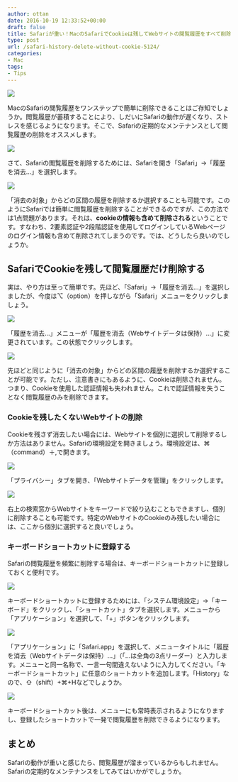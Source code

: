 ```yaml
---
author: ottan
date: 2016-10-19 12:33:52+00:00
draft: false
title: Safariが重い！MacのSafariでCookieは残してWebサイトの閲覧履歴をすべて削除する簡単な方法
type: post
url: /safari-history-delete-without-cookie-5124/
categories:
- Mac
tags:
- Tips
---
```


![](/uploads/2016/10/161018-5806297b584e6.jpg)






MacのSafariの閲覧履歴をワンステップで簡単に削除できることはご存知でしょうか。閲覧履歴が蓄積することにより、しだいにSafariの動作が遅くなり、ストレスを感じるようになります。そこで、Safariの定期的なメンテナンスとして閲覧履歴の削除をオススメします。





![](/uploads/2016/10/161018-5806298227bce.png)






さて、Safariの閲覧履歴を削除するためには、Safariを開き「Safari」→「履歴を消去…」を選択します。





![](/uploads/2016/10/161018-58062986d8445.png)






「消去の対象」からどの区間の履歴を削除するか選択することも可能です。このようにSafariでは簡単に閲覧履歴を削除することができるのですが、この方法では1点問題があります。それは、**cookieの情報も含めて削除される**ということです。すなわち、2要素認証や2段階認証を使用してログインしているWebページのログイン情報も含めて削除されてしまうのです。では、どうしたら良いのでしょうか。





## SafariでCookieを残して閲覧履歴だけ削除する





実は、やり方は至って簡単です。先ほど、「Safari」→「履歴を消去…」を選択しましたが、今度は⌥（option）を押しながら「Safari」メニューをクリックしましょう。





![](/uploads/2016/10/161018-5806298bcb196.png)






「履歴を消去…」メニューが「履歴を消去（Webサイトデータは保持）…」に変更されています。この状態でクリックします。





![](/uploads/2016/10/161018-5806299171846.png)






先ほどと同じように「消去の対象」からどの区間の履歴を削除するか選択することが可能です。ただし、注意書きにもあるように、Cookieは削除されません。つまり、Cookieを使用した認証情報も失われません。これで認証情報を失うことなく閲覧履歴のみを削除できます。





### Cookieを残したくないWebサイトの削除





Cookieを残さず消去したい場合には、Webサイトを個別に選択して削除するしか方法はありません。Safariの環境設定を開きましょう。環境設定は、⌘（command）＋,で開きます。





![](/uploads/2016/10/161018-580629968166d.png)






「プライバシー」タブを開き、「Webサイトデータを管理」をクリックします。





![](/uploads/2016/10/161018-5806299ae40c6.png)






右上の検索窓からWebサイトをキーワードで絞り込むこともできますし、個別に削除することも可能です。特定のWebサイトのCookieのみ残したい場合には、ここから個別に選択すると良いでしょう。





### キーボードショートカットに登録する





Safariの閲覧履歴を頻繁に削除する場合は、キーボードショートカットに登録しておくと便利です。





![](/uploads/2016/10/161018-58062a7545ca7.png)






キーボードショートカットに登録するためには、「システム環境設定」→「キーボード」をクリックし、「ショートカット」タブを選択します。メニューから「アプリケーション」を選択して、「+」ボタンをクリックします。





![](/uploads/2016/10/161018-58062a7b5c451.png)






「アプリケーション」に「Safari.app」を選択して、メニュータイトルに「履歴を消去（Webサイトデータは保持）…」（「…は全角の3点リーダー）と入力します。メニューと同一名称で、一言一句間違えないように入力してください。「キーボードショートカット」に任意のショートカットを追加します。「History」なので、⇧（shift）+⌘+Hなどでしょうか。





![](/uploads/2016/10/161019-580767de56f2b.png)






キーボードショートカット後は、メニューにも常時表示されるようになりますし、登録したショートカットで一発で閲覧履歴を削除できるようになります。





## まとめ





Safariの動作が重いと感じたら、閲覧履歴が溜まっているからもしれません。Safariの定期的なメンテナンスをしてみてはいかがでしょうか。
